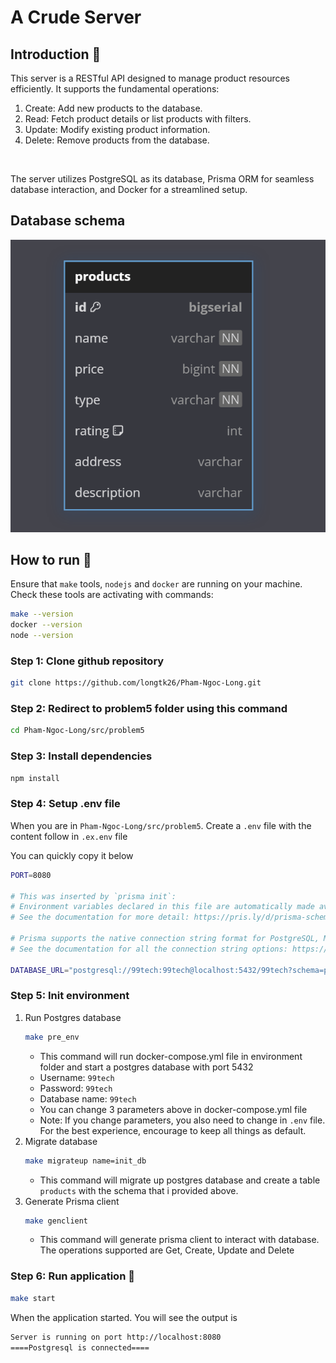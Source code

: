 # A Crude Server

## Introduction 🔖
This server is a RESTful API designed to manage product resources efficiently. It supports the fundamental operations:

1. Create: Add new products to the database.
2. Read: Fetch product details or list products with filters.
3. Update: Modify existing product information.
4. Delete: Remove products from the database.
<br/>

The server utilizes PostgreSQL as its database, Prisma ORM for seamless database interaction, and Docker for a streamlined setup.
## Database schema
![schema](imgs/schema.png)

## How to run 🤔
Ensure that `make` tools, `nodejs` and `docker` are running on your machine.
<br/>
Check these tools are activating with commands:
```bash
make --version
docker --version
node --version
```

### Step 1: Clone github repository
```bash
git clone https://github.com/longtk26/Pham-Ngoc-Long.git
```
### Step 2: Redirect to problem5 folder using this command

```bash
cd Pham-Ngoc-Long/src/problem5
```
### Step 3: Install dependencies
```bash
npm install
```
### Step 4: Setup .env file
When you are in `Pham-Ngoc-Long/src/problem5`. Create a `.env` file with the content follow in `.ex.env` file
<br/>

You can quickly copy it below
```bash
PORT=8080

# This was inserted by `prisma init`:
# Environment variables declared in this file are automatically made available to Prisma.
# See the documentation for more detail: https://pris.ly/d/prisma-schema#accessing-environment-variables-from-the-schema

# Prisma supports the native connection string format for PostgreSQL, MySQL, SQLite, SQL Server, MongoDB and CockroachDB.
# See the documentation for all the connection string options: https://pris.ly/d/connection-strings

DATABASE_URL="postgresql://99tech:99tech@localhost:5432/99tech?schema=public"
```

### Step 5: Init environment
1. Run Postgres database
    ```bash
    make pre_env
    ```
    - This command will run docker-compose.yml file in environment folder and start a postgres database with port 5432
    - Username: `99tech`
    - Password: `99tech`
    - Database name: `99tech`   
    - You can change 3 parameters above in docker-compose.yml file
    - Note: If you change parameters, you also need to change in `.env` file. For the best experience, encourage to keep all things as default.
2. Migrate database
    ```bash
    make migrateup name=init_db
    ```
    - This command will migrate up postgres database and create a table `products` with the schema that i provided above.
3. Generate Prisma client 
    ```bash
    make genclient
    ```
    - This command will generate prisma client to interact with database. The operations supported are Get, Create, Update and Delete

### Step 6: Run application 🎇
```bash
make start
```
When the application started. You will see the output is
```bash
Server is running on port http://localhost:8080
====Postgresql is connected====
```
